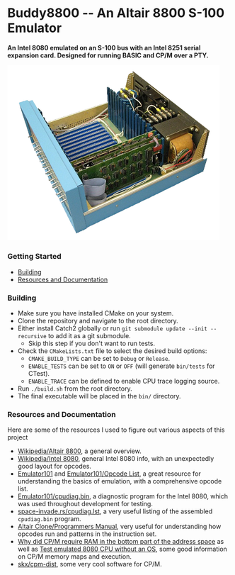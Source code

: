 # Buddy8800 -- An Altair 8800 S-100 Emulator

**An Intel 8080 emulated on an S-100 bus with an Intel 8251 serial expansion card. Designed for running BASIC and CP/M over a PTY.**

<img src=altair-wikipedia-public-domain.webp width=480>

### Getting Started

+ [Building](#building)
+ [Resources and Documentation](#resources-and-documentation)

### Building

+ Make sure you have installed CMake on your system.
+ Clone the repository and navigate to the root directory.
+ Either install Catch2 globally or run `git submodule update --init --recursive` to add it as a git submodule.
  + Skip this step if you don't want to run tests.
+ Check the `CMakeLists.txt` file to select the desired build options:
  + `CMAKE_BUILD_TYPE` can be set to `Debug` or `Release`.
  + `ENABLE_TESTS` can be set to `ON` or `OFF` (will generate `bin/tests` for CTest).
  + `ENABLE_TRACE` can be defined to enable CPU trace logging source.
+ Run `./build.sh` from the root directory.
+ The final executable will be placed in the `bin/` directory.

### Resources and Documentation

Here are some of the resources I used to figure out various aspects of this project

+ [Wikipedia/Altair 8800](https://en.wikipedia.org/wiki/Altair_8800), a general overview.
+ [Wikipedia/Intel 8080](https://en.wikipedia.org/wiki/Intel_8080), general Intel 8080 info, with an unexpectedly good layout for opcodes.
+ [Emulator101](http://www.emulator101.com/) and [Emulator101/Opcode List](http://www.emulator101.com/reference/8080-by-opcode.html), a great resource for understanding the basics of emulation, with a comprehensive opcode list.
+ [Emulator101/cpudiag.bin](http://www.emulator101.com/files/cpudiag.bin), a diagnostic program for the Intel 8080, which was used throughout development for testing.
+ [space-invade.rs/cpudiag.lst](https://github.com/cbeust/space-invade.rs/blob/main/emulator/cpudiag.lst), a very useful listing of the assembled `cpudiag.bin` program.
+ [Altair Clone/Programmers Manual](https://altairclone.com/downloads/manuals/8080%20Programmers%20Manual.pdf), very useful for understanding how opcodes run and patterns in the instruction set.
+ [Why did CP/M require RAM in the bottom part of the address space](https://retrocomputing.stackexchange.com/questions/6442/why-did-cp-m-require-ram-in-the-bottom-part-of-the-address-space) as well as [Test emulated 8080 CPU without an OS](https://retrocomputing.stackexchange.com/questions/9361/test-emulated-8080-cpu-without-an-os), some good information on CP/M memory maps and execution.
+ [skx/cpm-dist](https://github.com/skx/cpm-dist), some very cool software for CP/M.
